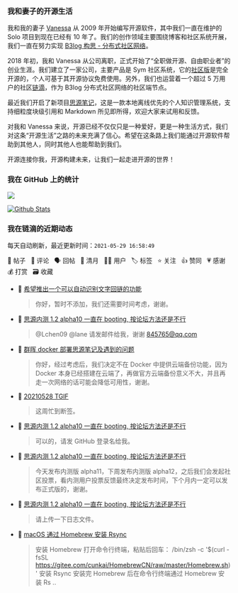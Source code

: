 ### 我和妻子的开源生活

我和我的妻子 [Vanessa](https://github.com/Vanessa219) 从 2009 年开始编写开源软件，其中我们一直在维护的 Solo 项目到现在已经有 10 年了。我们的创作领域主要围绕博客和社区系统开展，我们一直在努力实现 [B3log 构思 - 分布式社区网络](https://ld246.com/article/1546941897596)。

2018 年初，我和 Vanessa 从公司离职，正式开始了“全职做开源、自由职业者”的创业生涯。我们建立了一家公司，主要产品是 Sym 社区系统，它的[社区版](https://github.com/88250/symphony)是完全开源的，个人可基于其开源协议免费使用。另外，我们也运营着一个超过 5 万用户的社区[链滴](https://ld246.com)，作为 B3log 分布式社区网络的社区端节点。

最近我们开启了新项目[思源笔记](https://github.com/siyuan-note/siyuan)，这是一款本地离线优先的个人知识管理系统，支持细粒度块级引用和 Markdown 所见即所得，欢迎大家来试用和反馈。

对我和 Vanessa 来说，开源已经不仅仅只是一种爱好，更是一种生活方式，我们对这条“开源生活”之路的未来充满了信心。希望在这条路上我们能通过开源软件帮助到其他人，同时其他人也能帮助到我们。

开源连接你我，开源构建未来，让我们一起走进开源的世界！

### 我在 GitHub 上的统计

<a title="Hits" target="_blank" href="https://github.com/88250/88250"><img src="https://hits.b3log.org/88250/88250.svg"></a>

[![Github Stats](https://github-readme-stats.vercel.app/api?username=88250&theme=tokyonight&show_icons=true)](https://github.com/88250)

<!--events start -->

### 我在链滴的近期动态

每天自动刷新，最近更新时间：`2021-05-29 16:58:49`

📝 帖子 &nbsp; 💬 评论 &nbsp; 🗣 回帖 &nbsp; 🌙 清月 &nbsp; 👨‍💻 用户 &nbsp; 🏷️ 标签 &nbsp; ⭐️ 关注 &nbsp; 👍 赞同 &nbsp; 💗 感谢 &nbsp; 💰 打赏 &nbsp; 🗃 收藏

* 💬 [希望推出一个可以自动识别文字回链的功能](https://ld246.com/article/1622227311647/comment/1622249744334#comments)

  > 你好，暂时不添加，我们还需要时间考虑，谢谢。
* 💬 [思源内测 1.2 alpha10  一直在 booting, 按论坛方法还是不行](https://ld246.com/article/1622172777220/comment/1622196050846#comments)

  > @Lchen09 @lane 请发邮件给我，谢谢 845765@qq.com
* 💬 [群晖 docker 部署思源笔记及遇到的问题](https://ld246.com/article/1620528472212/comment/1622194980974#comments)

  > 你好，经过考虑后，我们决定不在 Docker 中提供云端备份功能，因为 Docker 本身已经搭建在云端了，再做官方云端备份意义不大，并且再走一次网络的话可能会降低可用性，谢谢。
* 💬 [20210528 TGIF](https://ld246.com/article/1622189326447/comment/1622194727472#comments)

  > 这周忙到断签。
* 💬 [思源内测 1.2 alpha10  一直在 booting, 按论坛方法还是不行](https://ld246.com/article/1622172777220/comment/1622193621243#comments)

  > 可以的，请发 GitHub 登录名给我。
* 💬 [思源内测 1.2 alpha10  一直在 booting, 按论坛方法还是不行](https://ld246.com/article/1622172777220/comment/1622175219084#comments)

  > 今天发布内测版 alpha11，下周发布内测版 alpha12，之后我们会发起社区投票，看内测用户投票反馈最终决定发布时间，下个月内一定可以发布正式版的，谢谢。
* 💬 [思源内测 1.2 alpha10  一直在 booting, 按论坛方法还是不行](https://ld246.com/article/1622172777220/comment/1622173035101#comments)

  > 请上传一下日志文件。
* 📝 [macOS 通过 Homebrew 安装 Rsync](https://ld246.com/article/1622084568155)

  > 安装 Homebrew 打开命令行终端，粘贴后回车： /bin/zsh -c '$(curl -fsSL https://gitee.com/cunkai/HomebrewCN/raw/master/Homebrew.sh)' 安装 Rsync 安装完 Homebrew 后在命令行终端通过 Homebrew 安装 Rs ..


<!--events end -->
